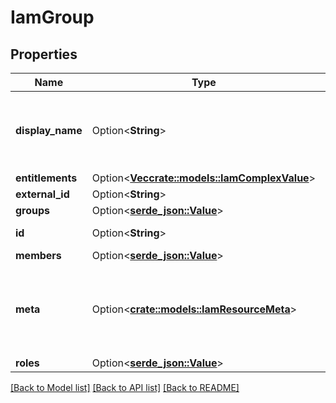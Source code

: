 # IamGroup

## Properties

Name | Type | Description | Notes
------------ | ------------- | ------------- | -------------
**display_name** | Option<**String**> | String that represents a human-readable group name | [optional]
**entitlements** | Option<[**Vec<crate::models::IamComplexValue>**](IamComplexValue.md)> |  | [optional]
**external_id** | Option<**String**> |  | [optional]
**groups** | Option<[**serde_json::Value**](.md)> |  | [optional]
**id** | Option<**String**> | Databricks group ID | [optional]
**members** | Option<[**serde_json::Value**](.md)> |  | [optional]
**meta** | Option<[**crate::models::IamResourceMeta**](IamResourceMeta.md)> | Container  for the group identifier. Workspace local versus account. | [optional]
**roles** | Option<[**serde_json::Value**](.md)> |  | [optional]

[[Back to Model list]](../README.md#documentation-for-models) [[Back to API list]](../README.md#documentation-for-api-endpoints) [[Back to README]](../README.md)


